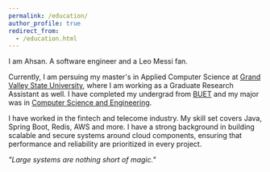 ```yaml
---
permalink: /education/
author_profile: true
redirect_from:
  - /education.html
---
```


I am Ahsan. A software engineer and a Leo Messi fan.

Currently, I am persuing my master's in Applied Computer Science at [Grand Valley State University](https://www.gvsu.edu/computing), where I am working as a Graduate Research Assistant as well. I have completed my undergrad from [BUET](https://www.buet.ac.bd/web/) and my major was in [Computer Science and Engineering](https://cse.buet.ac.bd/).

I have worked in the fintech and telecome industry. My skill set covers Java, Spring Boot, Redis, AWS and more. I have a strong background in building scalable and secure systems around cloud components, ensuring that performance and reliability are prioritized in every project.

*"Large systems are nothing short of magic."*